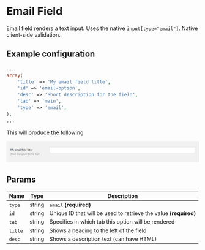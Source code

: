# Email Field

Email field renders a text input. Uses the native `input[type="email"]`. Native client-side validation.
 
## Example configuration

```php
...
array(
    'title' => 'My email field title',
    'id' => 'email-option',
    'desc' => 'Short description for the field',
    'tab' => 'main',
    'type' => 'email',
),
...
```

This will produce the following

![](../assets/email.png)

## Params

| Name | Type | Description |
| --- | --- | --- |
| `type` | string | `email` **(required)**
| `id` | string | Unique ID that will be used to retrieve the value **(required)**
| `tab` | string | Specifies in which tab this option will be rendered
| `title` | string | Shows a heading to the left of the field
| `desc` | string | Shows a description text (can have HTML)